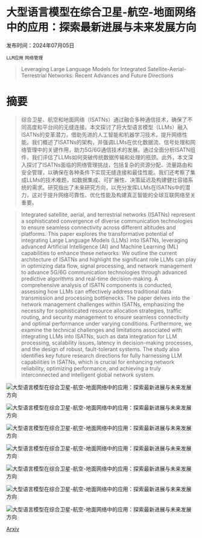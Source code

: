 # 大型语言模型在综合卫星-航空-地面网络中的应用：探索最新进展与未来发展方向

发布时间：2024年07月05日

`LLM应用` `网络管理`

> Leveraging Large Language Models for Integrated Satellite-Aerial-Terrestrial Networks: Recent Advances and Future Directions

# 摘要

> 综合卫星、航空和地面网络（ISATNs）通过融合多种通信技术，确保了不同高度和平台间的无缝连接。本文探讨了将大型语言模型（LLMs）融入ISATNs的变革潜力，借助先进的人工智能和机器学习技术，提升网络性能。我们概述了ISATNs的架构，并强调LLMs在优化数据流、信号处理和网络管理中的关键作用，助力5G/6G通信技术的发展。通过全面分析ISATN组件，我们评估了LLMs如何突破传统数据传输和处理的瓶颈。此外，本文深入探讨了ISATNs面临的网络管理挑战，包括复杂的资源分配、流量路由和安全管理，以确保在各种条件下实现无缝连接和最佳性能。我们还考察了集成LLMs的技术难题，如数据集成、可扩展性、决策延迟及构建健壮容错系统的需求。研究指出了未来研究方向，以充分发挥LLMs在ISATNs中的潜力，这对于提升网络可靠性、优化性能及构建真正智能的全球互联网络至关重要。

> Integrated satellite, aerial, and terrestrial networks (ISATNs) represent a sophisticated convergence of diverse communication technologies to ensure seamless connectivity across different altitudes and platforms. This paper explores the transformative potential of integrating Large Language Models (LLMs) into ISATNs, leveraging advanced Artificial Intelligence (AI) and Machine Learning (ML) capabilities to enhance these networks. We outline the current architecture of ISATNs and highlight the significant role LLMs can play in optimizing data flow, signal processing, and network management to advance 5G/6G communication technologies through advanced predictive algorithms and real-time decision-making. A comprehensive analysis of ISATN components is conducted, assessing how LLMs can effectively address traditional data transmission and processing bottlenecks. The paper delves into the network management challenges within ISATNs, emphasizing the necessity for sophisticated resource allocation strategies, traffic routing, and security management to ensure seamless connectivity and optimal performance under varying conditions. Furthermore, we examine the technical challenges and limitations associated with integrating LLMs into ISATNs, such as data integration for LLM processing, scalability issues, latency in decision-making processes, and the design of robust, fault-tolerant systems. The study also identifies key future research directions for fully harnessing LLM capabilities in ISATNs, which is crucial for enhancing network reliability, optimizing performance, and achieving a truly interconnected and intelligent global network system.

![大型语言模型在综合卫星-航空-地面网络中的应用：探索最新进展与未来发展方向](../../../paper_images/2407.04581/LLMmarkettrends.png)

![大型语言模型在综合卫星-航空-地面网络中的应用：探索最新进展与未来发展方向](../../../paper_images/2407.04581/organization.png)

![大型语言模型在综合卫星-航空-地面网络中的应用：探索最新进展与未来发展方向](../../../paper_images/2407.04581/ISATNs.png)

![大型语言模型在综合卫星-航空-地面网络中的应用：探索最新进展与未来发展方向](../../../paper_images/2407.04581/ISATNsChallengesLLM2.png)

![大型语言模型在综合卫星-航空-地面网络中的应用：探索最新进展与未来发展方向](../../../paper_images/2407.04581/compvision.png)

![大型语言模型在综合卫星-航空-地面网络中的应用：探索最新进展与未来发展方向](../../../paper_images/2407.04581/optimizationofISATNs.png)

![大型语言模型在综合卫星-航空-地面网络中的应用：探索最新进展与未来发展方向](../../../paper_images/2407.04581/RL_ISATNs.png)

[Arxiv](https://arxiv.org/abs/2407.04581)